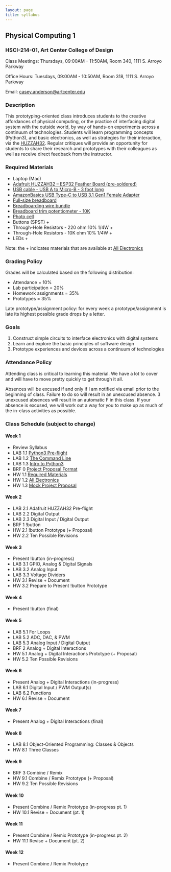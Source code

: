 ```yaml
---
layout: page
title: syllabus
---
```


## Physical Computing 1
### HSCI-214-01, Art Center College of Design
Class Meetings: Thursdays, 09:00AM – 11:50AM, Room 340, 1111 S. Arroyo Parkway

Office Hours: Tuesdays, 09:00AM - 10:50AM, Room 318, 1111 S. Arroyo Parkway

Email: casey.anderson@artcenter.edu


### Description

This prototyping-oriented class introduces students to the creative affordances of physical computing, or the practice of interfacing digital system with the outside world, by way of hands-on experiments across a continuum of technologies. Students will learn programming concepts (Python3), and basic electronics, as well as strategies for their interaction, via the [HUZZAH32](https://www.adafruit.com/product/3405). Regular critiques will provide an opportunity for students to share their research and prototypes with their colleagues as well as receive direct feedback from the instructor.


### Required Materials

* Laptop (Mac)
* [Adafruit HUZZAH32 – ESP32 Feather Board (pre-soldered)](https://www.adafruit.com/product/3591)
* [USB cable - USB A to Micro-B - 3 foot long](https://www.adafruit.com/product/592)
* [AmazonBasics USB Type-C to USB 3.1 Gen1 Female Adapter](https://www.amazon.com/AmazonBasics-Type-C-Gen1-Female-Adapter/dp/B01GGKYYT0/ref=sr_1_3?ie=UTF8&qid=1547245406&sr=8-3&keywords=amazon+basics+usb+c+to+usb+3.1)
* [Full-size breadboard](https://www.adafruit.com/product/239)
* [Breadboarding wire bundle](https://www.adafruit.com/product/153)
* [Breadboard trim potentiometer - 10K](https://www.adafruit.com/product/356)
* [Photo cell](https://www.adafruit.com/product/161)
* Buttons (SPST) +
* Through-Hole Resistors - 220 ohm 10% 1/4W +
* Through-Hole Resistors - 10K ohm 10% 1/4W +
* LEDs +

Note: the + indicates materials that are available at [All Electronics](https://www.allelectronics.com/)


### Grading Policy

Grades will be calculated based on the following distribution:

* Attendance = 10%
* Lab participation = 20%
* Homework assignments = 35%
* Prototypes = 35%

Late prototype/assignment policy: for every week a prototype/assignment is late its highest possible grade drops by a letter.


### Goals

1. Construct simple circuits to interface electronics with digital systems
2. Learn and explore the basic principles of software design
3. Prototype experiences and devices across a continuum of technologies


### Attendance Policy

Attending class is critical to learning this material. We have a lot to cover and will have to move pretty quickly to get through it all.

Absences will be excused if and only if I am notified via email prior to the beginning of class. Failure to do so will result in an unexcused absence. 3 unexcused absences will result in an automatic F in this class. If your absence is excused, we will work out a way for you to make up as much of the in-class activities as possible.


### Class Schedule (subject to change)

#### Week 1

* Review Syllabus
* LAB 1.1 [Python3 Pre-flight]({{site.url}}/2019/09/12/py3-preflight.html)
* LAB 1.2 [The Command Line]({{site.url}}/2019/09/12/command-line.html)
* LAB 1.3 [Intro to Python3]({{site.url}}/2019/09/12/intro-py3.html)
* BRF 0 [Project Proposal Format]({{site.url}}/2019/09/12/proposals.html)
* HW 1.1 [Required Materials]({{site.url}}/2019/09/12/required-materials.html)
* HW 1.2 [All Electronics]({{site.url}}/2019/09/12/all-electronics.html)
* HW 1.3 [Mock Project Proposal]({{site.url}}/2019/09/12/mock-proposal.html)


#### Week 2

* LAB 2.1 Adafruit HUZZAH32 Pre-flight
* LAB 2.2 Digital Output
* LAB 2.3 Digital Input / Digital Output
* BRF 1 !button
* HW 2.1 !button Prototype (+ Proposal)
* HW 2.2 Ten Possible Revisions


#### Week 3

* Present !button (in-progress)
* LAB 3.1 GPIO, Analog & Digital Signals
* LAB 3.2 Analog Input
* LAB 3.3 Voltage Dividers
* HW 3.1 Revise + Document
* HW 3.2 Prepare to Present !button Prototype

#### Week 4

* Present !button (final)


#### Week 5

* LAB 5.1 For Loops
* LAB 5.2 ADC, DAC, & PWM
* LAB 5.3 Analog Input / Digital Output
* BRF 2 Analog + Digital Interactions
* HW 5.1 Analog + Digital Interactions Prototype (+ Proposal)
* HW 5.2 Ten Possible Revisions


#### Week 6

* Present Analog + Digital Interactions (in-progress)
* LAB 6.1 Digital Input / PWM Output(s)
* LAB 6.2 Functions
* HW 6.1 Revise + Document


#### Week 7

* Present Analog + Digital Interactions (final)


#### Week 8

* LAB 8.1 Object-Oriented Programming: Classes & Objects
* HW 8.1 Three Classes


#### Week 9

* BRF 3 Combine / Remix
* HW 9.1 Combine / Remix Prototype (+ Proposal)
* HW 9.2 Ten Possible Revisions


#### Week 10

* Present Combine / Remix Prototype (in-progress pt. 1)
* HW 10.1 Revise + Document (pt. 1)


#### Week 11

* Present Combine / Remix Prototype (in-progress pt. 2)
* HW 11.1 Revise + Document (pt. 2)


#### Week 12

* Present Combine / Remix Prototype
